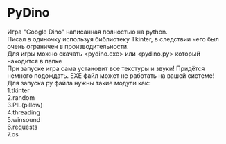 # PyDino
Игра "Google Dino" написанная полностью на python.  
Писал в одиночку используя библиотеку Tkinter, в следствии чего был очень ограничен в производительности.  
Для игры можно скачать <pydino.exe> или <pydino.py> который находится в папке <sources>  
При запуске игра сама установит все текстуры и звуки! Придётся немного подождать. 
EXE файл может не работать на вашей системе!  
Для запуска py файла нужны такие модули как:  
1.tkinter  
2.random  
3.PIL(pillow)  
4.threading  
5.winsound  
6.requests  
7.os  
